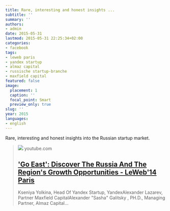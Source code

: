 ```yaml
---
title: Rare, interesting and honest insights ...
subtitle: ''
summary: ''
authors:
- admin
date: 2015-05-31
lastmod: 2015-05-31 22:25:34+02:00
categories:
- facebook
tags:
- leweb paris
- yandex startup
- almaz capital
- russische startup-branche
- maxfield capital
featured: false
image:
  placement: 1
  caption: ''
  focal_point: Smart
  preview_only: true
slug: ''
year: 2015
languages:
- english
---
```


Rare, interesting and honest insights into the Russian startup market.
> [![](https://i.ytimg.com/vi/6qWQ9qk13_Y/maxresdefault.jpg)](https://www.youtube.com/watch?v=6qWQ9qk13_Y)
> youtube.com
> ## ['Go East': Discover The Russia And The Region's Growth Opportunities - LeWeb'14 Paris](https://www.youtube.com/watch?v=6qWQ9qk13_Y)
>
>Kseniya Yolkina, Head Of Yandex Startup, YandexAlexander Lazarev, Partner Maxfield CapitalAlexander "Sasha" Galitsky , PH.D., Managing Partner, Almaz Capital...